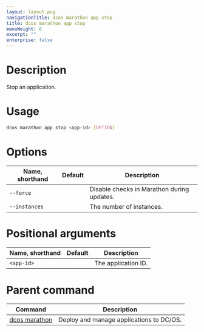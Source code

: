 ```yaml
---
layout: layout.pug
navigationTitle: dcos marathon app stop
title: dcos marathon app stop
menuWeight: 8
excerpt: ""
enterprise: false
---
```

<!-- This source repo for this topic is https://github.com/dcos/dcos-docs -->

# Description

Stop an application.

# Usage

```bash
dcos marathon app stop <app-id> [OPTION]
```

# Options

| Name, shorthand | Default | Description                                |
| --------------- | ------- | ------------------------------------------ |
| `--force`       |         | Disable checks in Marathon during updates. |
| `--instances`   |         | The number of instances.                   |

# Positional arguments

| Name, shorthand  | Default | Description         |
| ---------------- | ------- | ------------------- |
| `<app-id>` |         | The application ID. |

# Parent command

| Command                                                     | Description                              |
| ----------------------------------------------------------- | ---------------------------------------- |
| [dcos marathon](/1.10/cli/command-reference/dcos-marathon/) | Deploy and manage applications to DC/OS. |

<!-- # Examples -->